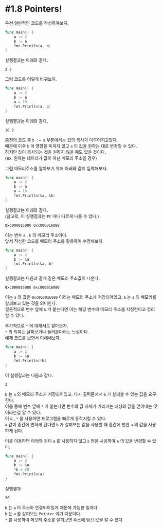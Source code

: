 # #1.8 Pointers!

우선 일반적인 코드를 작성하여보자.<br/>
``` go
func main() {
    a := 2
    b := a
    fmt.Println(a, b)
}
```

실행결과는 아래와 같다.<br/>
```
2 2
```

그럼 코드를 이렇게 바꿔보자.<br/>
``` go
func main() {
    a := 2
    b := a
    a = 10
    fmt.Println(a, b)
}
```

실행결과는 아래와 같다.<br/>
```
10 2
```

좀전의 코드 중 `b := a` 부분에서는 값의 복사가 이루어지고있다.<br/>
때문에 이후 `b` 에 영향을 미치지 않고 `a` 의 값을 원하는 대로 변경할 수 있다.<br/>
하지만 값이 복사되는 것을 원하지 않을 때도 있을 것이다.<br/>
(ex. 원하는 데이터가 값이 아닌 메모리 주소일 경우)<br/>

그럼 메모리주소를 알아보기 위해 아래와 같이 입력해보자.<br/>
``` go
func main() {
    a := 2
    b := a
    a = 10
    fmt.Println(&a, &b)
}
```

실행결과는 아래와 같다.<br/>
(참고로, 이 실행결과는 `PC` 마다 다르게 나올 수 있다.)<br/>
```
0xc000016080 0xc000016088
```
이는 변수 `a` , `b` 의 메모리 주소이다.<br/>
앞서 작성한 코드를 메모리 주소를 활용하여 수정해보자.<br/>
``` go
func main() {
    a := 2
    b := &a
    fmt.Println(&a, b)
}
```

실행결과는 다음과 같게 같은 메모리 주소값이 나온다.<br/>
```
0xc000016080 0xc000016080
```

이는 `a` 의 값은 `0xc000016080` 이라는 메모리 주소에 저장되어있고, `b` 는 `a` 의 메모리를 살펴보고 있는 것을 의미한다.<br/>
결론적으로 변수 앞에 `&` 가 붙는다면 이는 해당 변수의 메모리 주소를 지칭한다고 정리할 수 있다.<br/>

추가적으로 `*` 에 대해서도 알아보자.<br/>
`*` 의 의미는 살펴보거나 둘러본다라는 느낌이다.<br/>
예제 코드를 보면서 이해해보자.<br/>
``` go
func main() {
    a := 2
    b := &a
    fmt.Println(*b)
}
```

이 실행결과는 다음과 같다.<br/>
```
2
```
`b` 는 `a` 의 메모리 주소가 저장되어있고, 다시 출력문에서 `b` 가 살펴볼 수 있는 값을 요구한다.<br/>
이를 통해 변수 앞에 `*` 가 붙는다면 변수의 값 자체가 가리키는 대상의 값을 얻어내는 것이라는걸 알 수 있다.<br/>
이 `&` , `*` 를 사용하면 프로그램을 빠르게 동작시킬 수 있다.<br/>
`a` 값이 중간에 변하게 된다면 `b` 가 살펴보는 값을 사용할 때 중간에 변한 `a` 의 값을 사용하게 된다.<br/>

이를 이용하면 아래와 같이 `a` 를 사용하지 않고 `b` 만을 사용하여 `a` 의 값을 변경할 수 있다.<br/>
``` go
func main() {
    a := 2
    b := &a
    *b = 20
    fmt.Println(a)
}
```

실행결과<br/>
```
20
```

`b` 는 `a` 의 주소와 연결되어있게 때문에 가능한 일이다.<br/>
`b` 는 `a` 를 살펴보는 `Pointer` 이기 때문이다.<br/>
`*` 를 사용하여 메모리 주소를 살펴보면 주소에 담긴 값을 알 수 있다.<br/>
